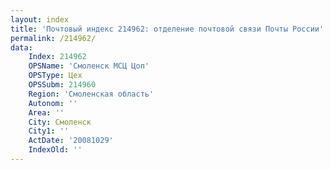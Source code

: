 ```yaml
---
layout: index
title: 'Почтовый индекс 214962: отделение почтовой связи Почты России'
permalink: /214962/
data:
    Index: 214962
    OPSName: 'Смоленск МСЦ Цоп'
    OPSType: Цех
    OPSSubm: 214960
    Region: 'Смоленская область'
    Autonom: ''
    Area: ''
    City: Смоленск
    City1: ''
    ActDate: '20081029'
    IndexOld: ''
---
```

